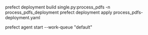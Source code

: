 prefect deployment build single.py:process_pdfs -n process_pdfs_deployment
prefect deployment apply process_pdfs-deployment.yaml

prefect agent start --work-queue "default"
